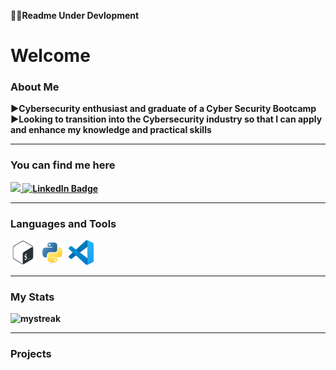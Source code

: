
<b>👷‍♂️Readme Under Devlopment<b><br>

# Welcome
 
### About Me

▶️Cybersecurity enthusiast and graduate of a Cyber Security Bootcamp <br>
▶️Looking to transition into the Cybersecurity industry so that I can apply and enhance my knowledge and practical skills <br>

---

### You can find me here
<div id="badges">
  <a href="https://tryhackme.com/p/Swankypants/">
    <img src="https://img.shields.io/badge/TryHackMe-0E4D92?style=flat&logo=TryHackMe"/>
  </a>
  <a href="https://www.linkedin.com/in/ben-tonissen-mcgrath-22bb4a5b/">
    <img src="https://img.shields.io/badge/LinkedIn-blue?style=flat&logo=linkedin&logoColor=white" alt="LinkedIn Badge"/>
  </a>
</div>

---


### Languages and Tools
<div>
  <img src="https://github.com/devicons/devicon/blob/master/icons/bash/bash-original.svg" title="Bash" alt="Bash" width="40" height="40"/>&nbsp;
  <img src="https://github.com/devicons/devicon/blob/master/icons/python/python-original.svg" title="Bash" alt="Bash" width="40" height="40"/>&nbsp;
  <img src="https://github.com/devicons/devicon/blob/master/icons/vscode/vscode-original.svg" title="Bash" alt="Bash" width="40" height="40"/>&nbsp;

  
</div>


---

### My Stats
<img src="https://github-readme-streak-stats.herokuapp.com/?user=SwankyCS&theme=prussian" alt="mystreak"/>

---

### Projects

